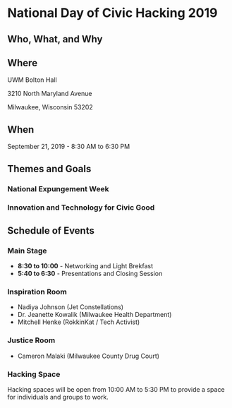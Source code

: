 # National Day of Civic Hacking 2019

## Who, What, and Why

## Where
UWM Bolton Hall

3210 North Maryland Avenue

Milwaukee, Wisconsin 53202

## When
September 21, 2019 - 8:30 AM to 6:30 PM

## Themes and Goals

### National Expungement Week

### Innovation and Technology for Civic Good

## Schedule of Events

### Main Stage

* **8:30 to 10:00** - Networking and Light Brekfast
* **5:40 to 6:30** - Presentations and Closing Session

### Inspiration Room

- Nadiya Johnson (Jet Constellations)
- Dr. Jeanette Kowalik (Milwaukee Health Department)
- Mitchell Henke (RokkinKat / Tech Activist)

### Justice Room

- Cameron Malaki (Milwaukee County Drug Court)

### Hacking Space
Hacking spaces will be open from 10:00 AM to 5:30 PM to provide a space for individuals and groups to work.